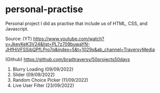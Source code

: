 # personal-practise

Personal project I did as practise that include us of HTML, CSS, and Javascript.

Source: (YT) https://www.youtube.com/watch?v=JkeyKeK3V24&list=PL7z709buwaYN-JHfHiVFSSibQPfLPro7q&index=5&t=1029s&ab_channel=TraversyMedia

(Github) https://github.com/bradtraversy/50projects50days


1. Blurry Loading (09/09/2022)
2. Slider (09/09/2022)
3. Random Choice Picker (11/09/2022)
4. Live User Filter (23/09/2022)
